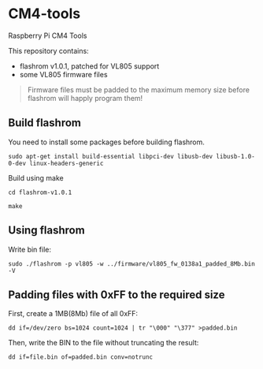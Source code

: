 # CM4-tools
Raspberry Pi CM4 Tools

This repository contains:
 - flashrom v1.0.1, patched for VL805 support
 - some VL805 firmware files
 
> Firmware files must be padded to the maximum memory size before flashrom will happly program them!
 
## Build flashrom

You need to install some packages before building flashrom.

`sudo apt-get install build-essential libpci-dev libusb-dev libusb-1.0-0-dev linux-headers-generic`

Build using make

`cd flashrom-v1.0.1`

`make`

## Using flashrom

Write bin file:

`sudo ./flashrom -p vl805 -w ../firmware/vl805_fw_0138a1_padded_8Mb.bin -V`


## Padding files with 0xFF to the required size

First, create a 1MB(8Mb) file of all 0xFF:

`dd if=/dev/zero bs=1024 count=1024 | tr "\000" "\377" >padded.bin`

Then, write the BIN to the file without truncating the result:

`dd if=file.bin of=padded.bin conv=notrunc`

